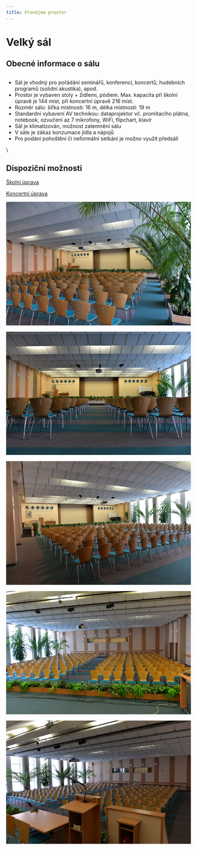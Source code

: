 ```yaml
---
title: Pronájem prostor
---
```

# Velký sál

<!--StartFragment-->

## Obecné informace o sálu

## <!--StartFragment-->

* Sál je vhodný pro pořádání seminářů, konferencí, koncertů, hudebních programů (solidní akustika), apod.
* Prostor je vybaven stoly + židlemi, pódiem. Max. kapacita při školní úpravě je 144 míst, při koncertní úpravě 216 míst.
* Rozměr sálu: šířka místnosti: 16 m, délka místnosti: 19 m
* Standardní vybavení AV technikou: dataprojektor vč. promítacího plátna, notebook, ozvučení az 7 mikrofony, WiFi, flipchart, klavír
* Sál je klimatizován, možnost zatemnění sálu
* V sále je zákaz konzumace jídla a nápojů
* Pro podání pohoštění či neformální setkání je možno využít předsálí

<!--EndFragment-->\

<!--StartFragment-->

## Dispoziční možnosti

<!--EndFragment-->

[Školní úprava](https://www.ochrance.cz/fileadmin/user_upload/img/Saly/VS_skolni_uprava_144_osob.pdf)

[Koncertní úprava](https://www.ochrance.cz/fileadmin/user_upload/img/Saly/VS_koncertni_uprava_216_osob.pdf)

![Na fotografii je zobrazen velký sál. Jsou v něm rozestavěny židle v řadách a na straně místnosti jsou pokojové rostliny.](velky_sal_1.jpg "Velký sál")

![Fotografie zobrazuje velký sál zezadu. Mezi rozestavěnými židlemi je uprostřed vytvořená široká chodba na průchod.](velky_sal_2.jpg "Velký sál")

![Fotografie zobrazuje velký sál z pohledu ze strany.](velky_sal_3.jpg "Velký sál")

![Fotografie zobrazuje velký sál z pohledu zepředu. ](velky_sal_4.jpg "Velký sál")

![Fotografie zobrazuje velký sál, v popředí je umístěn také řečnický pult a stůl.](velky_sal_5.jpg "Velký sál")
